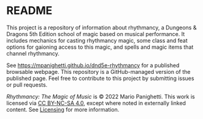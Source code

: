 # README

This project is a repository of information about rhythmancy, a Dungeons & Dragons 5th Edition school of magic based on musical performance. It includes mechanics for casting rhythmancy magic, some class and feat options for gaioning access to this magic, and spells and magic items that channel rhythmancy.

See https://mpanighetti.github.io/dnd5e-rhythmancy for a published browsable webpage. This repository is a GitHub-managed version of the published page. Feel free to contribute to this project by submitting issues or pull requests.

_Rhythmancy: The Magic of Music_ is © 2022 Mario Panighetti. This work is licensed via [CC BY-NC-SA 4.0](https://creativecommons.org/licenses/by-nc-sa/4.0/legalcode), except where noted in externally linked content. See [Licensing](docs/licensing.md) for more information.
